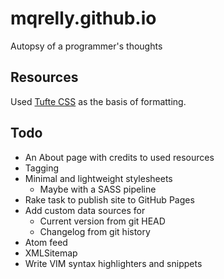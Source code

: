 mqrelly.github.io
=================

Autopsy of a programmer's thoughts


Resources
---------
Used [Tufte CSS][tufte] as the basis of formatting. 


Todo
----

- An About page with credits to used resources
- Tagging
- Minimal and lightweight stylesheets
  - Maybe with a SASS pipeline
- Rake task to publish site to GitHub Pages
- Add custom data sources for
  - Current version from git HEAD
  - Changelog from git history
- Atom feed
- XMLSitemap
- Write VIM syntax highlighters and snippets


[tufte]: https://edwardtufte.github.io/tufte-css/
